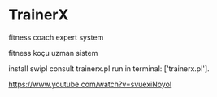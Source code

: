 # TrainerX
fitness coach expert system

fitness koçu uzman sistem

install swipl
consult trainerx.pl
run in terminal: ['trainerx.pl'].

https://www.youtube.com/watch?v=svuexiNoyoI
